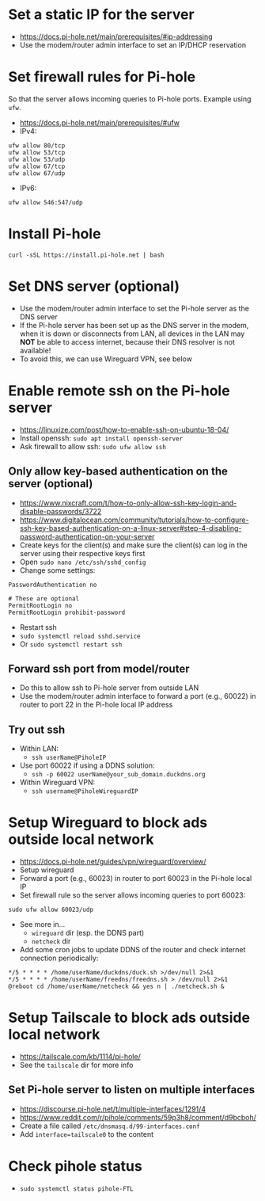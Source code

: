 # Set a static IP for the server
- https://docs.pi-hole.net/main/prerequisites/#ip-addressing
- Use the modem/router admin interface to set an IP/DHCP reservation

# Set firewall rules for Pi-hole
So that the server allows incoming queries to Pi-hole ports. Example using `ufw`.
- https://docs.pi-hole.net/main/prerequisites/#ufw
- IPv4:
```
ufw allow 80/tcp
ufw allow 53/tcp
ufw allow 53/udp
ufw allow 67/tcp
ufw allow 67/udp
```
- IPv6:
```
ufw allow 546:547/udp
```

# Install Pi-hole
`curl -sSL https://install.pi-hole.net | bash`

# Set DNS server (optional)
- Use the modem/router admin interface to set the Pi-hole server as the DNS server
- If the Pi-hole server has been set up as the DNS server in the modem, when it is down or disconnects from LAN, all devices in the LAN may **NOT** be able to access internet, because their DNS resolver is not available!
- To avoid this, we can use Wireguard VPN, see below

# Enable remote ssh on the Pi-hole server
- https://linuxize.com/post/how-to-enable-ssh-on-ubuntu-18-04/
- Install openssh: `sudo apt install openssh-server`
- Ask firewall to allow ssh: `sudo ufw allow ssh`
## Only allow key-based authentication on the server (optional)
- https://www.nixcraft.com/t/how-to-only-allow-ssh-key-login-and-disable-passwords/3722
- https://www.digitalocean.com/community/tutorials/how-to-configure-ssh-key-based-authentication-on-a-linux-server#step-4-disabling-password-authentication-on-your-server
- Create keys for the client(s) and make sure the client(s) can log in the server using their respective keys first
- Open `sudo nano /etc/ssh/sshd_config`
- Change some settings:
```
PasswordAuthentication no

# These are optional
PermitRootLogin no
PermitRootLogin prohibit-password
```
- Restart ssh
- `sudo systemctl reload sshd.service`
- Or `sudo systemctl restart ssh`
## Forward ssh port from model/router
- Do this to allow ssh to Pi-hole server from outside LAN
- Use the modem/router admin interface to forward a port (e.g., 60022) in router to port 22 in the Pi-hole local IP address
## Try out ssh
- Within LAN:
    - `ssh userName@PiholeIP`
- Use port 60022 if using a DDNS solution:
    - `ssh -p 60022 userName@your_sub_domain.duckdns.org`
- Within Wireguard VPN:
    - `ssh username@PiholeWireguardIP`

# Setup Wireguard to block ads outside local network
- https://docs.pi-hole.net/guides/vpn/wireguard/overview/
- Setup wireguard
- Forward a port (e.g., 60023) in router to port 60023 in the Pi-hole local IP
- Set firewall rule so the server allows incoming queries to port 60023:
```
sudo ufw allow 60023/udp
```
- See more in...
    - `wireguard` dir (esp. the DDNS part)
    - `netcheck` dir
- Add some cron jobs to update DDNS of the router and check internet connection periodically:
```
*/5 * * * * /home/userName/duckdns/duck.sh >/dev/null 2>&1
*/5 * * * * /home/userName/freedns/freedns.sh > /dev/null 2>&1
@reboot cd /home/userName/netcheck && yes n | ./netcheck.sh &
```

# Setup Tailscale to block ads outside local network
- https://tailscale.com/kb/1114/pi-hole/
- See the `tailscale` dir for more info
## Set Pi-hole server to listen on multiple interfaces
- https://discourse.pi-hole.net/t/multiple-interfaces/1291/4
- https://www.reddit.com/r/pihole/comments/59p3h8/comment/d9bcboh/
- Create a file called `/etc/dnsmasq.d/99-interfaces.conf`
- Add `interface=tailscale0` to the content

# Check pihole status
- `sudo systemctl status pihole-FTL`
